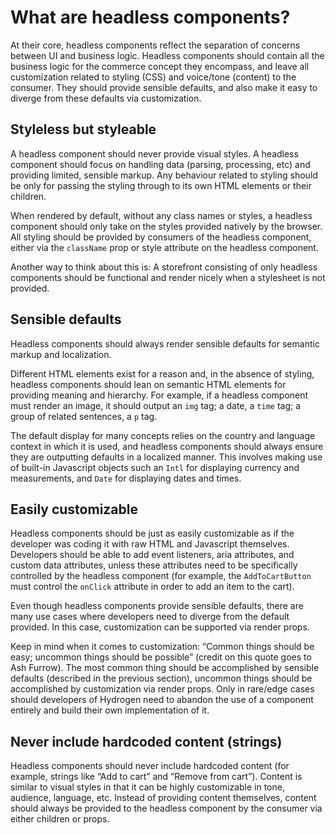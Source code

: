# What are headless components?

At their core, headless components reflect the separation of concerns between UI and business logic. Headless components should contain all the business logic for the commerce concept they encompass, and leave all customization related to styling (CSS) and voice/tone (content) to the consumer. They should provide sensible defaults, and also make it easy to diverge from these defaults via customization.

## Styleless but styleable

A headless component should never provide visual styles. A headless component should focus on handling data (parsing, processing, etc) and providing limited, sensible markup. Any behaviour related to styling should be only for passing the styling through to its own HTML elements or their children.

When rendered by default, without any class names or styles, a headless component should only take on the styles provided natively by the browser. All styling should be provided by consumers of the headless component, either via the `className` prop or style attribute on the headless component.

Another way to think about this is: A storefront consisting of only headless components should be functional and render nicely when a stylesheet is not provided.

## Sensible defaults

Headless components should always render sensible defaults for semantic markup and localization.

Different HTML elements exist for a reason and, in the absence of styling, headless components should lean on semantic HTML elements for providing meaning and hierarchy. For example, if a headless component must render an image, it should output an `img` tag; a date, a `time` tag; a group of related sentences, a `p` tag.

The default display for many concepts relies on the country and language context in which it is used, and headless components should always ensure they are outputting defaults in a localized manner. This involves making use of built-in Javascript objects such an `Intl` for displaying currency and measurements, and `Date` for displaying dates and times.

## Easily customizable

Headless components should be just as easily customizable as if the developer was coding it with raw HTML and Javascript themselves. Developers should be able to add event listeners, aria attributes, and custom data attributes, unless these attributes need to be specifically controlled by the headless component (for example, the `AddToCartButton` must control the `onClick` attribute in order to add an item to the cart).

Even though headless components provide sensible defaults, there are many use cases where developers need to diverge from the default provided. In this case, customization can be supported via render props.

Keep in mind when it comes to customization: “Common things should be easy; uncommon things should be possible” (credit on this quote goes to Ash Furrow). The most common thing should be accomplished by sensible defaults (described in the previous section), uncommon things should be accomplished by customization via render props. Only in rare/edge cases should developers of Hydrogen need to abandon the use of a component entirely and build their own implementation of it.

## Never include hardcoded content (strings)

Headless components should never include hardcoded content (for example, strings like “Add to cart” and “Remove from cart”). Content is similar to visual styles in that it can be highly customizable in tone, audience, language, etc. Instead of providing content themselves, content should always be provided to the headless component by the consumer via either children or props.
